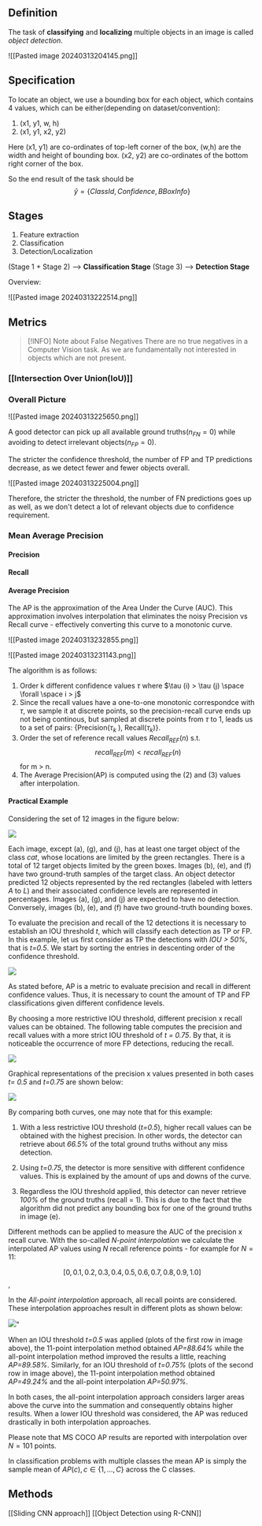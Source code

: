 ## Definition
The task of **classifying** and **localizing** multiple objects in an image is called *object detection*.

![[Pasted image 20240313204145.png]]
## Specification
To locate an object, we use a bounding box for each object, which contains 4 values, which can be either(depending on dataset/convention): 

1. (x1, y1, w, h)
2. (x1, y1, x2, y2)

Here (x1, y1) are co-ordinates of top-left corner of the box, (w,h) are the width and height of bounding box. (x2, y2) are co-ordinates of the bottom right corner of the box.

So the end result of the task should be 
$$\hat y = \{ ClassId, Confidence, BBoxInfo \} $$
## Stages 
1. Feature extraction
2. Classification
3. Detection/Localization

(Stage 1 + Stage 2) --> **Classification Stage**
(Stage 3) --> **Detection Stage**

Overview:

![[Pasted image 20240313222514.png]]
## Metrics

>[!INFO] Note about False Negatives
> There are no true negatives in a Computer Vision task. As we are fundamentally not interested in objects which are not present.

### [[Intersection Over Union(IoU)]]

### Overall Picture

![[Pasted image 20240313225650.png]]


A good detector can pick up all available ground truths($n_{FN}=0$) while avoiding to detect irrelevant objects($n_{FP}=0$).

The stricter the confidence threshold, the number of FP and TP predictions decrease, as we detect fewer and fewer objects overall.

![[Pasted image 20240313225004.png]]

Therefore, the stricter the threshold, the number of FN predictions goes up as well, as we don't detect a lot of relevant objects due to confidence requirement.

### Mean Average Precision

#### Precision

#### Recall

#### Average Precision

The AP is the approximation of the Area Under the Curve (AUC). This approximation involves interpolation that eliminates the noisy Precision vs Recall curve - effectively converting this curve to a monotonic curve.

![[Pasted image 20240313232855.png]]

![[Pasted image 20240313231143.png]]

The algorithm is as follows:
1. Order k different confidence values $\tau$ where $\tau (i) > \tau (j) \space \forall \space i > j$  
2. Since the recall values have a one-to-one monotonic correspondce with $\tau$, we sample it at discrete points, so the precision-recall curve ends up not being continous, but sampled at discrete points from $\tau$ to 1, leads us to a set of pairs: {Precision($\tau_k$ ), Recall($\tau_k$)}.
3.  Order the set of reference recall values $Recall_{REF}(n)$ s.t. $$recall_{REF}(m) < recall_{REF}(n)$$ for m > n.
4. The Average Precision(AP) is computed using the (2) and (3) values after interpolation.

#### Practical Example

Considering the set of 12 images in the figure below:

![](images/toy_example_mosaic.png)

Each image, except (a), (g), and (j), has at least one target object of the class *cat*, whose locations are limited by the green rectangles.
There is a total of 12 target objects limited by the green boxes. Images (b), (e), and (f) have two ground-truth samples of the target class.
An object detector predicted 12 objects represented by the red rectangles (labeled with letters *A* to *L*) and their associated confidence levels are represented in percentages. Images (a), (g), and (j) are expected to have no detection. Conversely, images (b), (e), and (f) have two ground-truth bounding boxes.

To evaluate the precision and recall of the 12 detections it is necessary to establish an IOU threshold *t*, which will classify each detection as TP or FP.
In this example, let us first consider as TP the detections with *IOU > 50%*, that is *t=0.5*. We start by sorting the entries in descenting order of the confidence threshold. 


![](images/table_1_toyexample.png)

As stated before, AP is a metric to evaluate precision and recall in different confidence values. Thus, it is necessary to count the amount of TP and FP classifications given different confidence levels.

By choosing a more restrictive IOU threshold, different precision x recall values can be obtained. The following table computes the precision and recall values with a more strict IOU threshold of *t = 0.75*. By that, it is noticeable the occurrence of more FP detections, reducing the recall. 

![](images/table_2_toyexample.png)


Graphical representations of the precision x values presented in both cases *t= 0.5* and *t=0.75* are shown below:

![](images/precision_recall_curve_toyexample.png)


By comparing both curves, one may note that for this example:

1) With a less restrictive IOU threshold (*t=0.5*), higher recall values can be obtained with the highest precision. In other words, the detector can retrieve about *66.5%* of the total ground truths without any miss detection.

2) Using *t=0.75*, the detector is more sensitive with different confidence values. This is explained by the amount of ups and downs of the curve.

3) Regardless the IOU threshold applied, this detector can never retrieve *100%* of the ground truths (recall = 1). This is due to the fact that the algorithm did not predict any bounding box for one of the ground truths in image (e).

Different methods can be applied to measure the AUC of the precision x recall curve. With the so-called *N-point interpolation* we calculate the interpolated AP values using $N$ recall reference points - for example for $N=11$:

$$[0, 0.1, 0.2, 0.3, 0.4, 0.5, 0.6, 0.7, 0.8, 0.9, 1.0]$$, 

In the *All-point interpolation* approach, all recall points are considered. These interpolation approaches result in different plots as shown below:

![](images/interpolations_toyexample.png)"

When an IOU threshold *t=0.5* was applied (plots of the first row in image above), the 11-point interpolation method obtained *AP=88.64%* while the all-point interpolation method improved the results a little, reaching *AP=89.58%*. Similarly, for an IOU threshold of *t=0.75%* (plots of the second row in image above), the 11-point interpolation method obtained *AP=49.24%* and the all-point interpolation *AP=50.97%*. 

In both cases, the all-point interpolation approach considers larger areas above the curve into the summation and consequently obtains higher results.
When a lower IOU threshold was considered, the AP was reduced drastically in both interpolation approaches. 

Please note that MS COCO AP results are reported with interpolation over $N=101$ points. 


In classification problems with multiple classes the mean AP is simply the sample mean of $AP(c), c \in \{1, \dots, C\}$ across the C classes.

## Methods

[[Sliding CNN approach]]
[[Object Detection using R-CNN]]


